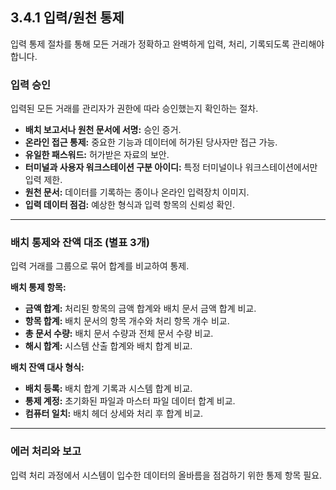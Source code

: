 ## 3.4.1 입력/원천 통제

입력 통제 절차를 통해 모든 거래가 정확하고 완벽하게 입력, 처리, 기록되도록 관리해야 합니다.

### 입력 승인

입력된 모든 거래를 관리자가 권한에 따라 승인했는지 확인하는 절차.

- **배치 보고서나 원천 문서에 서명:** 승인 증거.
- **온라인 접근 통제:** 중요한 기능과 데이터에 허가된 당사자만 접근 가능.
- **유일한 패스워드:** 허가받은 자료의 보안.
- **터미널과 사용자 워크스테이션 구분 아이디:** 특정 터미널이나 워크스테이션에서만 입력 제한.
- **원천 문서:** 데이터를 기록하는 종이나 온라인 입력장치 이미지.
- **입력 데이터 점검:** 예상한 형식과 입력 항목의 신뢰성 확인.

---

### 배치 통제와 잔액 대조 (별표 3개)

입력 거래를 그룹으로 묶어 합계를 비교하여 통제.

**배치 통제 항목:**  
- **금액 합계:** 처리된 항목의 금액 합계와 배치 문서 금액 합계 비교.
- **항목 합계:** 배치 문서의 항목 개수와 처리 항목 개수 비교.
- **총 문서 수량:** 배치 문서 수량과 전체 문서 수량 비교.
- **해시 합계:** 시스템 산출 합계와 배치 합계 비교.

**배치 잔액 대사 형식:**  
- **배치 등록:** 배치 합계 기록과 시스템 합계 비교.
- **통제 계정:** 초기화된 파일과 마스터 파일 데이터 합계 비교.
- **컴퓨터 일치:** 배치 헤더 상세와 처리 후 합계 비교.

---

### 에러 처리와 보고

입력 처리 과정에서 시스템이 입수한 데이터의 올바름을 점검하기 위한 통제 항목 필요.
